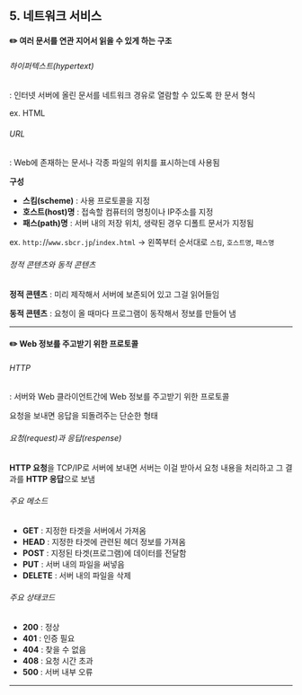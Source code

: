 ## 5. 네트워크 서비스



#### :pencil2: 여러 문서를 연관 지어서 읽을 수 있게 하는 구조

###### 하이퍼텍스트(hypertext)

: 인터넷 서버에 올린 문서를 네트워크 경유로 열람할 수 있도록 한 문서 형식

ex. HTML

###### URL

: Web에 존재하는 문서나 각종 파일의 위치를 표시하는데 사용됨

**구성**

* **스킴(scheme)** : 사용 프로토콜을 지정
* **호스트(host)명** : 접속할 컴퓨터의 명칭이나 IP주소를 지정
* **패스(path)명** : 서버 내의 저장 위치, 생략된 경우 디폴트 문서가 지정됨

ex. `http:`//`www.sbcr.jp`/`index.html`	→ 왼쪽부터 순서대로 `스킴`, `호스트명`, `패스명`

###### 정적 콘텐츠와 동적 콘텐츠

**정적 콘텐츠** : 미리 제작해서 서버에 보존되어 있고 그걸 읽어들임

**동적 콘텐츠** : 요청이 올 때마다 프로그램이 동작해서 정보를 만들어 냄



<hr>



#### :pencil2: Web 정보를 주고받기 위한 프로토콜

###### HTTP

: 서버와 Web 클라이언트간에 Web 정보를 주고받기 위한 프로토콜

요청을 보내면 응답을 되돌려주는 단순한 형태

###### 요청(request)과 응답(respense)

**HTTP 요청**을 TCP/IP로 서버에 보내면 서버는 이걸 받아서 요청 내용을 처리하고 그 결과를 **HTTP 응답**으로 보냄

###### 주요 메소드

* **GET** : 지정한 타겟을 서버에서 가져옴
* **HEAD** : 지정한 타겟에 관련된 헤더 정보를 가져옴
* **POST** : 지정된 타겟(프로그램)에 데이터를 전달함
* **PUT** : 서버 내의 파일을 써넣음
* **DELETE** : 서버 내의 파일을 삭제

###### 주요 상태코드

* **200** : 정상
* **401** : 인증 필요
* **404** : 찾을 수 없음
* **408** : 요청 시간 초과
* **500** : 서버 내부 오류



<hr>







